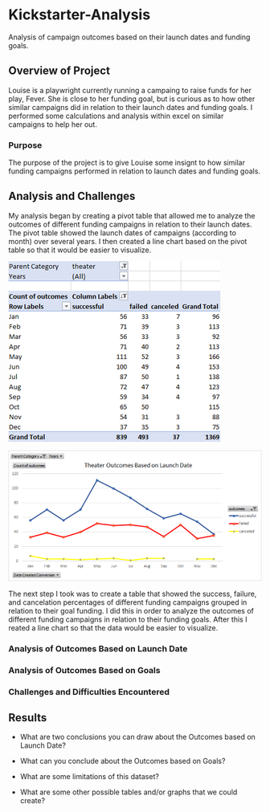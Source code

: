 # Kickstarter-Analysis
Analysis of campaign outcomes based on their launch dates and funding goals.

## Overview of Project
Louise is a playwright currently running a campaing to raise funds for her play, Fever. She is close to her funding goal, but is curious as to how other similar campaigns did in relation to their launch dates and funding goals. I performed some calculations and analysis within excel on similar campaigns to help her out.

### Purpose
The purpose of the project is to give Louise some insignt to how similar funding campaigns performed in relation to launch dates and funding goals.

## Analysis and Challenges
My analysis began by creating a pivot table that allowed me to analyze the outcomes of different funding campaigns in relation to their launch dates. The pivot table showed the launch dates of campaigns (according to month) over several years. I then created a line chart based on the pivot table so that it would be easier to visualize.

![Theater Outcomes Based on Launch.png](https://github.com/BradWC94/Kickstarter-Analysis/blob/main/Theater%20Outcomes%20Based%20on%20Launch%20Date.png) 

![Theater Outcomes Based on Launch.png](https://github.com/BradWC94/Kickstarter-Analysis/blob/main/resources/Theater_Outcomes_vs_Launch.png) 


The next step I took was to create a table that showed the success, failure, and cancelation percentages of different funding campaigns grouped in relation to their goal funding. I did this in order to analyze the outcomes of different funding campaigns in relation to their funding goals. After this I reated a line chart so that the data would be easier to visualize.

### Analysis of Outcomes Based on Launch Date

### Analysis of Outcomes Based on Goals

### Challenges and Difficulties Encountered

## Results

- What are two conclusions you can draw about the Outcomes based on Launch Date?

- What can you conclude about the Outcomes based on Goals?

- What are some limitations of this dataset?

- What are some other possible tables and/or graphs that we could create?
